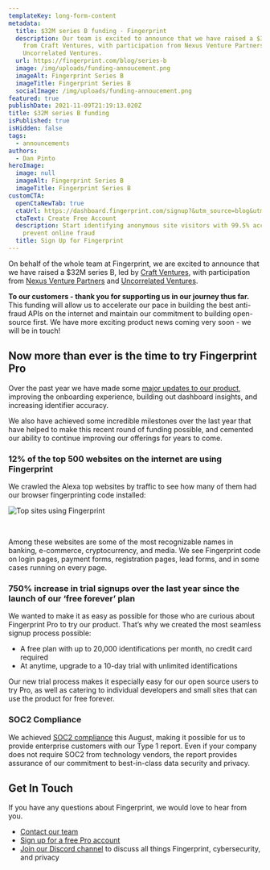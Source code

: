 ```yaml
---
templateKey: long-form-content
metadata:
  title: $32M series B funding - Fingerprint
  description: Our team is excited to announce that we have raised a $32M series B
    from Craft Ventures, with participation from Nexus Venture Partners and
    Uncorrelated Ventures.
  url: https://fingerprint.com/blog/series-b
  image: /img/uploads/funding-annoucement.png
  imageAlt: Fingerprint Series B
  imageTitle: Fingerprint Series B
  socialImage: /img/uploads/funding-annoucement.png
featured: true
publishDate: 2021-11-09T21:19:13.020Z
title: $32M series B funding
isPublished: true
isHidden: false
tags:
  - announcements
authors:
  - Dan Pinto
heroImage:
  image: null
  imageAlt: Fingerprint Series B
  imageTitle: Fingerprint Series B
customCTA:
  openCtaNewTab: true
  ctaUrl: https://dashboard.fingerprint.com/signup?&utm_source=blog&utm_medium=website&utm_campaign=blog
  ctaText: Create Free Account
  description: Start identifying anonymous site visitors with 99.5% accuracy to
    prevent online fraud
  title: Sign Up for Fingerprint
---
```

On behalf of the whole team at Fingerprint, we are excited to announce that we have raised a $32M series B, led by <a href="https://www.craftventures.com/" target="_blank" rel="noopener">Craft Ventures</a>, with participation from <a href="https://nexusvp.com/" target="_blank" rel="noopener">Nexus Venture Partners</a> and <a href="https://uncorrelated.com/" target="_blank" rel="noopener">Uncorrelated Ventures</a>.

**To our customers - thank you for supporting us in our journey thus far.** This funding will allow us to accelerate our pace in building the best anti-fraud APIs on the internet and maintain our commitment to building open-source first. We have more exciting product news coming very soon - we will be in touch!

## Now more than ever is the time to try Fingerprint Pro

Over the past year we have made some [major updates to our product](/blog/product-update-11-2021/), improving the onboarding experience, building out dashboard insights, and increasing identifier accuracy. 

We also have achieved some incredible milestones over the last year that have helped to make this recent round of funding possible, and cemented our ability to continue improving our offerings for years to come.

### 12% of the top 500 websites on the internet are using Fingerprint

We crawled the Alexa top websites by traffic to see how many of them had our browser fingerprinting code installed:

![Top sites using Fingerprint](/img/uploads/web-crawler-stats-1-.png "Top sites using Fingerprint")

<br>

Among these websites are some of the most recognizable names in banking, e-commerce, cryptocurrency, and media. We see Fingerprint code on login pages, payment forms, registration pages, lead forms, and in some cases running on every page. 

### 750% increase in trial signups over the last year since the launch of our ‘free forever’ plan

We wanted to make it as easy as possible for those who are curious about Fingerprint Pro to try our product. That’s why we created the most seamless signup process possible:

* A free plan with up to 20,000 identifications per month, no credit card required
* At anytime, upgrade to a 10-day trial with unlimited identifications

Our new trial process makes it especially easy for our open source users to try Pro, as well as catering to individual developers and small sites that can use the product for free forever.

### SOC2 Compliance

We achieved [SOC2 compliance](/blog/soc-2-type-1/) this August, making it possible for us to provide enterprise customers with our Type 1 report. Even if your company does not require SOC2 from technology vendors, the report provides assurance of our commitment to best-in-class data security and privacy.

## Get In Touch

If you have any questions about Fingerprint, we would love to hear from you.

* [Contact our team](/contact-sales/)
* [Sign up for a free Pro account](https://dashboard.fingerprint.com/signup)
* [Join our Discord channel](https://discord.gg/ad6R2ttHVX) to discuss all things Fingerprint, cybersecurity, and privacy